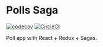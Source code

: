 # Polls Saga

[![codecov](https://codecov.io/gh/hugomn/polls-saga/branch/master/graph/badge.svg)](https://codecov.io/gh/hugomn/polls-saga) [![CircleCI](https://circleci.com/gh/hugomn/polls-saga.svg?style=svg)](https://circleci.com/gh/hugomn/polls-saga)

Poll app with React + Redux + Sagas.
